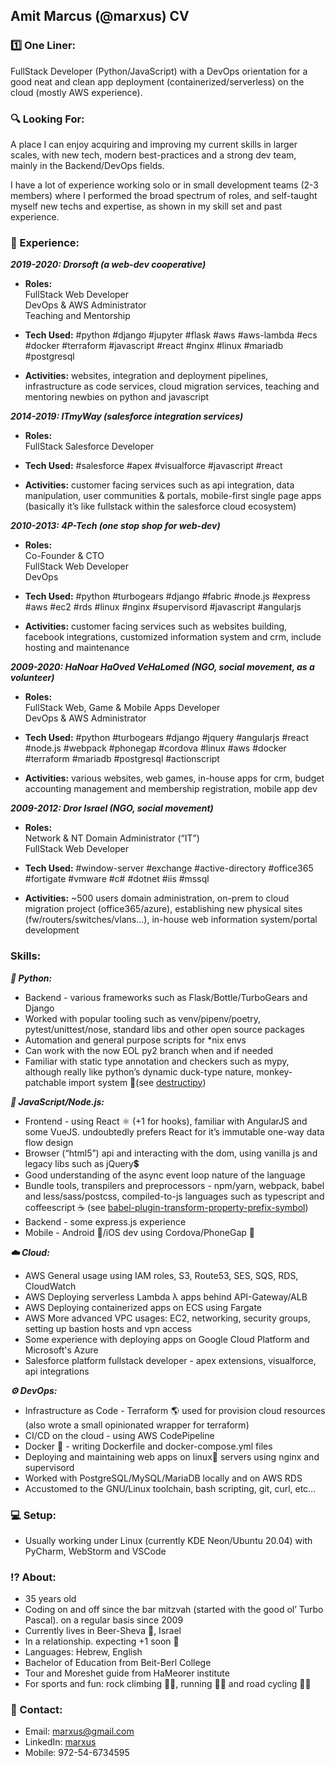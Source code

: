 ## Amit Marcus (@marxus) CV

### 1️⃣ One Liner:

FullStack Developer (Python/JavaScript) with a DevOps orientation for a good neat and clean app deployment (containerized/serverless) on the cloud (mostly AWS experience).

### 🔍 Looking For:

A place I can enjoy acquiring and improving my current skills in larger scales, with new tech, modern best-practices and a strong dev team, mainly in the Backend/DevOps fields.

I have a lot of experience working solo or in small development teams (2-3 members) where I performed the broad spectrum of roles, and self-taught myself new techs and expertise, as shown in my skill set and past experience.

### 💼 Experience:

**_2019-2020: Drorsoft (a web-dev cooperative)_**
*   **Roles:**  
    FullStack Web Developer  
    DevOps & AWS Administrator  
    Teaching and Mentorship

*   **Tech Used:** <tech-used>#python #django #jupyter #flask #aws #aws-lambda #ecs #docker #terraform #javascript #react #nginx #linux #mariadb #postgresql</tech-used>

*   **Activities:** websites, integration and deployment pipelines, infrastructure as code services, cloud migration services, teaching and mentoring newbies on python and javascript

**_2014-2019: ITmyWay (salesforce integration services)_**
*   **Roles:**  
    FullStack Salesforce Developer

*   **Tech Used:** <tech-used>#salesforce #apex #visualforce #javascript #react</tech-used>

*   **Activities:** customer facing services such as api integration, data manipulation, user communities & portals, mobile-first single page apps (basically it’s like fullstack within the salesforce cloud ecosystem)

**_2010-2013: 4P-Tech (one stop shop for web-dev)_**
*   **Roles:**  
    Co-Founder & CTO  
    FullStack Web Developer  
    DevOps

*   **Tech Used:** <tech-used>#python #turbogears #django #fabric #node.js #express #aws #ec2 #rds #linux #nginx #supervisord #javascript #angularjs</tech-used>

*   **Activities:** customer facing services such as websites building, facebook integrations, customized information system and crm, include hosting and maintenance

**_2009-2020: HaNoar HaOved VeHaLomed (NGO, social movement, as a volunteer)_**
*   **Roles:**  
    FullStack Web, Game & Mobile Apps Developer  
    DevOps & AWS Administrator

*   **Tech Used:** <tech-used>#python #turbogears #django #jquery #angularjs #react #node.js #webpack #phonegap #cordova #linux #aws #docker #terraform #mariadb #postgresql #actionscript</tech-used>

*   **Activities:** various websites, web games, in-house apps for crm, budget accounting management and membership registration, mobile app dev

**_2009-2012: Dror Israel (NGO, social movement)_**
*   **Roles:**  
    Network & NT Domain Administrator (“IT”)  
    FullStack Web Developer

*   **Tech Used:** <tech-used>#window-server #exchange #active-directory #office365 #fortigate #vmware #c# #dotnet #iis #mssql</tech-used>

*   **Activities:** ~500 users domain administration, on-prem to cloud migration project (office365/azure), establishing new physical sites (fw/routers/switches/vlans…), in-house web information system/portal development

### Skills:

**_🐍 Python:_**

*   Backend - various frameworks such as Flask/Bottle/TurboGears and Django
*   Worked with popular tooling such as venv/pipenv/poetry, pytest/unittest/nose, standard libs and other open source packages
*   Automation and general purpose scripts for *nix envs
*   Can work with the now EOL py2 branch when and if needed
*   Familiar with static type annotation and checkers such as mypy, although really like python’s dynamic duck-type nature, monkey-patchable import system 🐒(see [destructipy](https://github.com/marxus/destructipy))

**_📜 JavaScript/Node.js:_**

*   Frontend - using React ⚛️ (+1 for hooks), familiar with AngularJS and some VueJS. undoubtedly prefers React for it’s immutable one-way data flow design
*   Browser (“html5”) api and interacting with the dom, using vanilla js and legacy libs such as jQuery💲
*   Good understanding of the async event loop nature of the language
*   Bundle tools, transpilers and preprocessors - npm/yarn, webpack, babel and less/sass/postcss, compiled-to-js languages such as typescript and coffeescript ☕ (see [babel-plugin-transform-property-prefix-symbol](https://github.com/marxus/babel-plugin-transform-property-prefix-symbol))
*   Backend - some express.js experience
*   Mobile - Android 🤖/iOS dev using Cordova/PhoneGap 📱

**_☁️ Cloud:_**

*   AWS General usage using IAM roles, S3, Route53, SES, SQS, RDS, CloudWatch
*   AWS Deploying serverless Lambda λ apps behind API-Gateway/ALB
*   AWS Deploying containerized apps on ECS using Fargate
*   AWS More advanced VPC usages: EC2, networking, security groups, setting up bastion hosts and vpn access
*   Some experience with deploying apps on Google Cloud Platform and Microsoft's Azure
*   Salesforce platform fullstack developer - apex extensions, visualforce, api integrations

**_⚙️ DevOps:_**

*   Infrastructure as Code - Terraform 🌎 used for provision cloud resources (also wrote a small opinionated wrapper for terraform)
*   CI/CD on the cloud - using AWS CodePipeline
*   Docker 🐳 - writing Dockerfile and docker-compose.yml files
*   Deploying and maintaining web apps on linux🐧 servers using nginx and supervisord
*   Worked with PostgreSQL/MySQL/MariaDB locally and on AWS RDS
*   Accustomed to the GNU/Linux toolchain, bash scripting, git, curl, etc…

### 💻 Setup:

*   Usually working under Linux (currently KDE Neon/Ubuntu 20.04) with PyCharm, WebStorm and VSCode

### ⁉️ About:

*   35 years old
*   Coding on and off since the bar mitzvah (started with the good ol’ Turbo Pascal). on a regular basis since 2009
*   Currently lives in Beer-Sheva 🐪, Israel
*   In a relationship. expecting +1 soon 👶
*   Languages: Hebrew, English
*   Bachelor of Education from Beit-Berl College
*   Tour and Moreshet guide from HaMeorer institute
*   For sports and fun: rock climbing 🧗‍♂️, running 🏃‍♂️ and road cycling 🚴🏿

### 📨 Contact:

*   Email: [marxus@gmail.com](mailto:marxus@gmail.com)
*   LinkedIn: [marxus](https://www.linkedin.com/in/marxus)
*   Mobile: 972-54-6734595

<script>
// O(a*b)
for (const techUsed of document.querySelectorAll('tech-used')) { // a
    techUsed.innerHTML = techUsed.innerText
        .split(' ')
        .map(tech => { // b
            const tag = encodeURIComponent(tech.substr(1))
            return `<a href="https://stackoverflow.com/questions/tagged/${tag}" target="_blank">${tech}</a>`
        })
        .join(' ')
}
</script>
